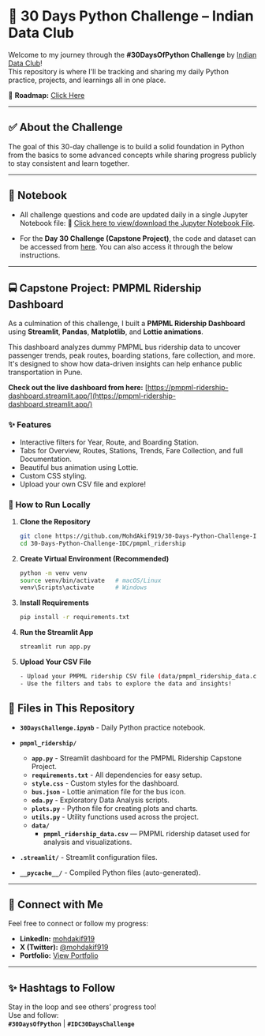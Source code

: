 # 🐍 30 Days Python Challenge – Indian Data Club

Welcome to my journey through the **#30DaysOfPython Challenge** by [Indian Data Club](https://indiandataclub.com)!  
This repository is where I'll be tracking and sharing my daily Python practice, projects, and learnings all in one place.

📌 **Roadmap:** [Click Here](https://indiandataclub.notion.site/30DaysOfPython-1f9a16c0422f8074bf29eee315a6802a)

---

## ✅ About the Challenge

The goal of this 30-day challenge is to build a solid foundation in Python from the basics to some advanced concepts while sharing progress publicly to stay consistent and learn together.

---

## 📓 Notebook

- All challenge questions and code are updated daily in a single Jupyter Notebook file: 📘 [Click here to view/download the Jupyter Notebook File](30DaysChallenge.ipynb).
  
- For the **Day 30 Challenge (Capstone Project)**, the code and dataset can be accessed from [here](pmpml_ridership). You can also access it through the below instructions.

---

## 🚍 Capstone Project: PMPML Ridership Dashboard

As a culmination of this challenge, I built a **PMPML Ridership Dashboard** using **Streamlit**, **Pandas**, **Matplotlib**, and **Lottie animations**.

This dashboard analyzes dummy PMPML bus ridership data to uncover passenger trends, peak routes, boarding stations, fare collection, and more. It's designed to show how data-driven insights can help enhance public transportation in Pune.

**Check out the live dashboard from here:** [https://pmpml-ridership-dashboard.streamlit.app/](https://pmpml-ridership-dashboard.streamlit.app/)

### ✨ Features
- Interactive filters for Year, Route, and Boarding Station.
- Tabs for Overview, Routes, Stations, Trends, Fare Collection, and full Documentation.
- Beautiful bus animation using Lottie.
- Custom CSS styling.
- Upload your own CSV file and explore!

### 📂 How to Run Locally

1. **Clone the Repository**
   ```bash
   git clone https://github.com/MohdAkif919/30-Days-Python-Challenge-IDC.git
   cd 30-Days-Python-Challenge-IDC/pmpml_ridership
   ```
2. **Create Virtual Environment (Recommended)**
   ```bash
   python -m venv venv
   source venv/bin/activate   # macOS/Linux
   venv\Scripts\activate      # Windows
   ```
4. **Install Requirements**
   ```bash
   pip install -r requirements.txt
   ```
5. **Run the Streamlit App**
   ```bash
   streamlit run app.py
   ```
6. **Upload Your CSV File**
   ```bash
   - Upload your PMPML ridership CSV file (data/pmpml_ridership_data.csv) when prompted.
   - Use the filters and tabs to explore the data and insights!
   ```

## 📁 Files in This Repository

- **`30DaysChallenge.ipynb`** - Daily Python practice notebook.

- **`pmpml_ridership/`**
  - **`app.py`** - Streamlit dashboard for the PMPML Ridership Capstone Project.
  - **`requirements.txt`** - All dependencies for easy setup.
  - **`style.css`** - Custom styles for the dashboard.
  - **`bus.json`** - Lottie animation file for the bus icon.
  - **`eda.py`** - Exploratory Data Analysis scripts.
  - **`plots.py`** - Python file for creating plots and charts.
  - **`utils.py`** - Utility functions used across the project.
  - **`data/`**
    - **`pmpml_ridership_data.csv`** — PMPML ridership dataset used for analysis and visualizations.

- **`.streamlit/`** - Streamlit configuration files.
- **`__pycache__/`** - Compiled Python files (auto-generated).

---

## 🔗 Connect with Me
Feel free to connect or follow my progress:
- **LinkedIn:** [mohdakif919](https://www.linkedin.com/in/mohdakif919/)
- **X (Twitter):** [@mohdakif919](https://x.com/mohdakif919)
- **Portfolio:** [View Portfolio](https://codebasics.io/portfolio/Mohd-Akif)

---

## ✨ Hashtags to Follow

Stay in the loop and see others’ progress too!  
Use and follow:  
**`#30DaysOfPython`** | **`#IDC30DaysChallenge`**
